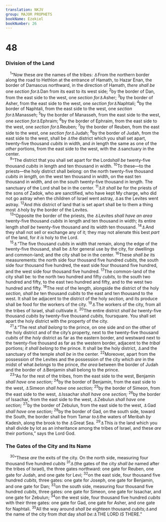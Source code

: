 ```yaml
---
translation: NKJV
group: MAJOR PROPHETS
bookName: Ezekiel 
bookNumber: 26
---
```


<div class="title"><h1>48</h1><h3>Division of the Land</h3></div>
<span class="verse exe_48_1"> <sup>1</sup>“Now these <i>are</i> the names of the tribes: <a data-toggle="tooltip" data-placement="bottom" title="Ezek. 47:15">⚓</a>From the northern border along the road to Hethlon at the entrance of Hamath, to Hazar Enan, the border of Damascus northward, in the direction of Hamath, <i>there</i> <i>shall</i> <i>be</i> one <i>section</i> <i>for</i><a data-toggle="tooltip" data-placement="bottom" title="Josh. 19:40–48">⚓</a>Dan from its east to its west side; </span>
<span class="verse exe_48_2"><sup>2</sup>by the border of Dan, from the east side to the west, one <i>section</i> <i>for</i><a data-toggle="tooltip" data-placement="bottom" title="Josh. 19:24–31">⚓</a>Asher; </span>
<span class="verse exe_48_3"><sup>3</sup>by the border of Asher, from the east side to the west, one <i>section</i> <i>for</i><a data-toggle="tooltip" data-placement="bottom" title="Josh. 19:32–39">⚓</a>Naphtali; </span>
<span class="verse exe_48_4"><sup>4</sup>by the border of Naphtali, from the east side to the west, one <i>section</i> <i>for</i><a data-toggle="tooltip" data-placement="bottom" title="Josh. 13:29–31; 17:1–11, 17, 18">⚓</a>Manasseh; </span>
<span class="verse exe_48_5"><sup>5</sup>by the border of Manasseh, from the east side to the west, one <i>section</i> <i>for</i><a data-toggle="tooltip" data-placement="bottom" title="Josh. 16:5–10; 17:8–10, 14–18">⚓</a>Ephraim; </span>
<span class="verse exe_48_6"><sup>6</sup>by the border of Ephraim, from the east side to the west, one <i>section</i> <i>for</i><a data-toggle="tooltip" data-placement="bottom" title="Josh. 13:15–23">⚓</a>Reuben; </span>
<span class="verse exe_48_7"><sup>7</sup>by the border of Reuben, from the east side to the west, one <i>section</i> <i>for</i><a data-toggle="tooltip" data-placement="bottom" title="Josh. 15:1–63; 19:9">⚓</a>Judah; </span>
<span class="verse exe_48_8"><sup>8</sup>by the border of Judah, from the east side to the west, shall be <a data-toggle="tooltip" data-placement="bottom" title="Ezek. 45:1–6">⚓</a>the district which you shall set apart, twenty-five thousand <i>cubits</i> in width, and <i>in</i> length the same as one of the <i>other</i> portions, from the east side to the west, with the <a data-toggle="tooltip" data-placement="bottom" title="(Is. 12:6; 33:20–22); Ezek. 45:3, 4">⚓</a>sanctuary in the center.<br/></span>
<span class="verse exe_48_9"> <sup>9</sup>“The district that you shall set apart for the Lord<i>shall</i> <i>be</i> twenty-five thousand <i>cubits</i> in length and ten thousand in width. </span>
<span class="verse exe_48_10"><sup>10</sup>To these—to the priests—the holy district shall belong: on the north twenty-five thousand <i>cubits</i> <i>in</i> <i>length,</i> on the west ten thousand in width, on the east ten thousand in width, and on the south twenty-five thousand in length. The sanctuary of the Lord shall be in the center. </span>
<span class="verse exe_48_11"><sup>11</sup><a data-toggle="tooltip" data-placement="bottom" title="Ezek. 40:46; 44:15">⚓</a><i>It</i> <i>shall</i> <i>be</i> for the priests of the sons of Zadok, who are sanctified, who have kept My charge, who did not go astray when the children of Israel went astray, <a data-toggle="tooltip" data-placement="bottom" title="Ezek. 44:10, 12">⚓</a>as the Levites went astray. </span>
<span class="verse exe_48_12"><sup>12</sup>And <i>this</i> district of land that is set apart shall be to them a thing most <a data-toggle="tooltip" data-placement="bottom" title="Ezek. 45:4">⚓</a>holy by the border of the Levites.<br/></span>
<span class="verse exe_48_13"> <sup>13</sup>“Opposite the border of the priests, the <a data-toggle="tooltip" data-placement="bottom" title="Ezek. 45:5">⚓</a>Levites <i>shall</i> <i>have</i> <i>an</i> <i>area</i> twenty-five thousand <i>cubits</i> in length and ten thousand in width; its entire length <i>shall</i> <i>be</i> twenty-five thousand and its width ten thousand. </span>
<span class="verse exe_48_14"><sup>14</sup><a data-toggle="tooltip" data-placement="bottom" title="Ex. 22:29; Lev. 27:10, 28, 33; Ezek. 44:30">⚓</a>And they shall not sell or exchange any of it; they may not alienate this best <i>part</i> of the land, for <i>it</i> <i>is</i> holy to the Lord.<br/></span>
<span class="verse exe_48_15"> <sup>15</sup><a data-toggle="tooltip" data-placement="bottom" title="Ezek. 45:6">⚓</a>“The five thousand <i>cubits</i> in width that remain, along the edge of the twenty-five thousand, shall be <a data-toggle="tooltip" data-placement="bottom" title="Ezek. 42:20">⚓</a>for general use by the city, for dwellings and common-land; and the city shall be in the center. </span>
<span class="verse exe_48_16"><sup>16</sup>These <i>shall</i> <i>be</i> its measurements: the north side four thousand five hundred <i>cubits,</i> the south side four thousand five hundred, the east side four thousand five hundred, and the west side four thousand five hundred. </span>
<span class="verse exe_48_17"><sup>17</sup>The common-land of the city shall be: to the north two hundred and fifty <i>cubits,</i> to the south two hundred and fifty, to the east two hundred and fifty, and to the west two hundred and fifty. </span>
<span class="verse exe_48_18"><sup>18</sup>The rest of the length, alongside the district of the holy <i>section, shall be</i> ten thousand <i>cubits</i> to the east and ten thousand to the west. It shall be adjacent to the district of the holy <i>section,</i> and its produce shall be food for the workers of the city. </span>
<span class="verse exe_48_19"><sup>19</sup><a data-toggle="tooltip" data-placement="bottom" title="Ezek. 45:6">⚓</a>The workers of the city, from all the tribes of Israel, shall cultivate it. </span>
<span class="verse exe_48_20"><sup>20</sup>The entire district <i>shall</i> <i>be</i> twenty-five thousand <i>cubits</i> by twenty-five thousand <i>cubits,</i> foursquare. You shall set apart the holy district with the property of the city.<br/></span>
<span class="verse exe_48_21"> <sup>21</sup><a data-toggle="tooltip" data-placement="bottom" title="Ezek. 34:24; 45:7; 48:22">⚓</a>“The rest <i>shall</i> <i>belong</i> to the prince, on one side and on the other of the holy district and of the city’s property, next to the twenty-five thousand <i>cubits</i> of the <i>holy</i> district as far as the eastern border, and westward next to the twenty-five thousand as far as the western border, adjacent to the <i>tribal</i> portions; <i>it</i> <i>shall</i> <i>belong</i> to the prince. It shall be the holy district, <a data-toggle="tooltip" data-placement="bottom" title="Ezek. 48:8, 10">⚓</a>and the sanctuary of the temple <i>shall</i> <i>be</i> in the center. </span>
<span class="verse exe_48_22"><sup>22</sup>Moreover, apart from the possession of the Levites and the possession of the city <i>which</i> <i>are</i> in the midst of what <i>belongs</i> to the prince, <i>the</i> <i>area</i> between the border of Judah and the border of <a data-toggle="tooltip" data-placement="bottom" title="Josh. 18:21–28">⚓</a>Benjamin shall belong to the prince.<br/></span>
<span class="verse exe_48_23"> <sup>23</sup>“As for the rest of the tribes, from the east side to the west, Benjamin <i>shall</i> <i>have</i> one <i>section;</i></span>
<span class="verse exe_48_24"><sup>24</sup>by the border of Benjamin, from the east side to the west, <a data-toggle="tooltip" data-placement="bottom" title="Josh. 19:1–9">⚓</a>Simeon <i>shall</i> <i>have</i> one <i>section;</i></span>
<span class="verse exe_48_25"><sup>25</sup>by the border of Simeon, from the east side to the west, <a data-toggle="tooltip" data-placement="bottom" title="Josh. 19:17–23">⚓</a>Issachar <i>shall</i> <i>have</i> one <i>section;</i></span>
<span class="verse exe_48_26"><sup>26</sup>by the border of Issachar, from the east side to the west, <a data-toggle="tooltip" data-placement="bottom" title="Josh. 19:10–16">⚓</a>Zebulun <i>shall</i> <i>have</i> one <i>section;</i></span>
<span class="verse exe_48_27"><sup>27</sup>by the border of Zebulun, from the east side to the west, <a data-toggle="tooltip" data-placement="bottom" title="Josh. 13:24–28">⚓</a>Gad <i>shall</i> <i>have</i> one <i>section;</i></span>
<span class="verse exe_48_28"><sup>28</sup>by the border of Gad, on the south side, toward the South, the border shall be from Tamar <i>to</i><a data-toggle="tooltip" data-placement="bottom" title="Gen. 14:7; 2 Chr. 20:2; Ezek. 47:19">⚓</a>the waters of Meribah <i>by</i> Kadesh, along the brook to the <a data-toggle="tooltip" data-placement="bottom" title="Ezek. 47:10, 15, 19, 20">⚓</a>Great Sea. </span>
<span class="verse exe_48_29"><sup>29</sup><a data-toggle="tooltip" data-placement="bottom" title="Ezek. 47:14, 21, 22">⚓</a>This <i>is</i> the land which you shall divide by lot as an inheritance among the tribes of Israel, and these <i>are</i> their portions,” says the Lord God.<br/></span>
<div class="title"><h3>The Gates of the City and Its Name</h3></div>
<span class="verse exe_48_30"> <sup>30</sup>“These <i>are</i> the exits of the city. On the north side, measuring four thousand five hundred <i>cubits</i></span>
<span class="verse exe_48_31"><sup>31</sup><a data-toggle="tooltip" data-placement="bottom" title="(Rev. 21:10–14)">⚓</a>(the gates of the city <i>shall</i> <i>be</i> named after the tribes of Israel), the three gates northward: one gate for Reuben, one gate for Judah, and one gate for Levi; </span>
<span class="verse exe_48_32"><sup>32</sup>on the east side, four thousand five hundred <i>cubits,</i> three gates: one gate for Joseph, one gate for Benjamin, and one gate for Dan; </span>
<span class="verse exe_48_33"><sup>33</sup>on the south side, measuring four thousand five hundred <i>cubits,</i> three gates: one gate for Simeon, one gate for Issachar, and one gate for Zebulun; </span>
<span class="verse exe_48_34"><sup>34</sup>on the west side, four thousand five hundred <i>cubits</i> with their three gates: one gate for Gad, one gate for Asher, and one gate for Naphtali. </span>
<span class="verse exe_48_35"><sup>35</sup>All the way around <i>shall</i> <i>be</i> eighteen thousand <i>cubits;</i><a data-toggle="tooltip" data-placement="bottom" title="Jer. 23:6; 33:16">⚓</a>and the name of the city from <i>that</i> day <i>shall</i> <i>be:</i><a data-toggle="tooltip" data-placement="bottom" title="Is. 12:6; 14:32; 24:23; Jer. 3:17; 8:19; 14:9; Ezek. 35:10; Joel 3:21; Zech. 2:10; Rev. 21:3; 22:3">⚓</a>THE LORD <i>IS</i> THERE.”<br/></span>
